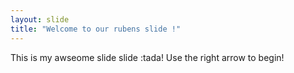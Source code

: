 ```yaml
---
layout: slide
title: "Welcome to our rubens slide !"
---
```

This is my awseome slide slide :tada!
Use the right arrow to begin!

